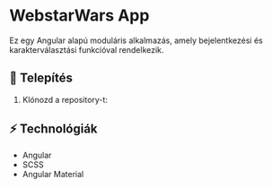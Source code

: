# WebstarWars App

Ez egy Angular alapú moduláris alkalmazás, amely bejelentkezési és karakterválasztási funkcióval rendelkezik.

## 📌 Telepítés
1. Klónozd a repository-t:

## ⚡ Technológiák
- Angular
- SCSS
- Angular Material